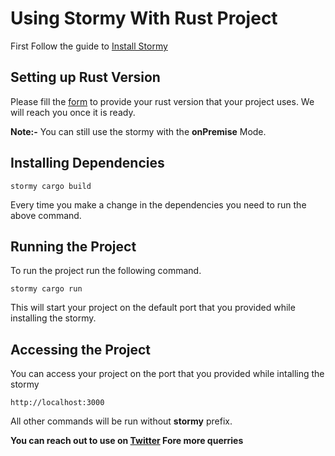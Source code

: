 # Using Stormy With Rust Project

First Follow the guide to [Install Stormy](./Installation.md)

## Setting up Rust Version
Please fill the [form](https://appstormy.typeform.com/to/wVoiY0ok) to provide your rust version that your project uses.
We will reach you once it is ready.



**Note:-** You can still use the stormy with the **onPremise** Mode.

## Installing Dependencies

```
stormy cargo build
```

Every time you make a change in the dependencies you need to run the above command.

## Running the Project

To run the project run the following command.

```
stormy cargo run
```

This will start your project on the default port that you provided while installing the stormy.

## Accessing the Project

You can access your project on the port that you provided while intalling the stormy
```
http://localhost:3000
```

All other commands will be run without **stormy** prefix.

**You can reach out to use on [Twitter](https://twitter.com/AppStormy) Fore more querries**

